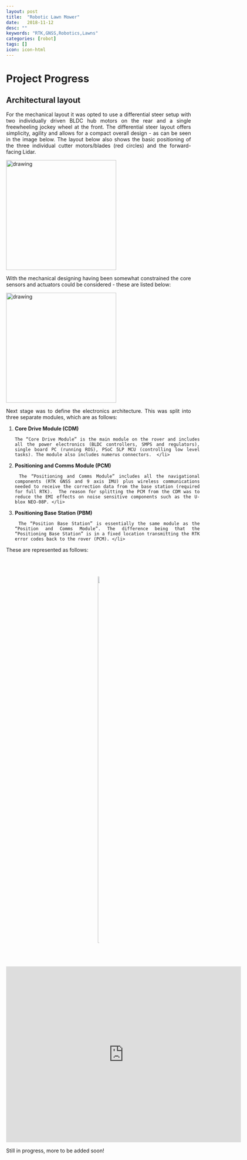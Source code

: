 ```yaml
---
layout: post
title:  "Robotic Lawn Mower"
date:   2018-11-12
desc: ""
keywords: "RTK,GNSS,Robotics,Lawns"
categories: [robot]
tags: []
icon: icon-html
---
```

<style>
p.ex1 {
 width: 100%;
  margin-left: auto;
   margin-right: auto;
  max-width: 800px;


}
p.ex2 {
  padding-top: 50px;
  padding-right: 250px;
  padding-bottom: 50px;
  padding-left: 250px;
}
</style>

<style>
ol {
 width: 100%;
  margin-left: auto;
   margin-right: auto;
  max-width: 800px
}

ol li {
 width: 100%;
  margin-left: auto;
   margin-right: auto;
  max-width: 800px
}
h1{
 width: 100%;
  margin-left: auto;
   margin-right: auto;
  max-width: 800px;
}

h2{
 width: 100%;
  margin-left: auto;
   margin-right: auto;
  max-width: 800px;
}
div.d {
  text-align: justify;
}


</style>
<body>
<div class = "d">
<h1>Project Progress</h1>

<h2>Architectural layout</h2>


<p class="ex1">

For the mechanical layout it was opted to use a differential steer setup with two individually driven BLDC hub motors on the rear and a single freewheeling jockey wheel at the front.  The differential steer layout offers simplicity, agility and allows for a compact overall design - as can be seen in the image below. The layout below also shows the basic positioning of the three individual cutter motors/blades (red circles) and the forward-facing Lidar.
 </p>

 <p class="ex1">

<img src="{{ site.img_path }}/blog/MowBot-Base.png" alt="drawing" width="300"/><br>

 </p>

  <p class="ex1">

With the mechanical designing having been somewhat constrained the core sensors and actuators could be considered - these are listed below: <br>

</p>

<p class="ex1">
<img src="{{ site.img_path }}/blog/MowBot-Core List of Sensors and Actuators.png" alt="drawing" width="300"/> <br>
</p>

<p class="ex1">
Next stage was to define the electronics architecture. This was split into three separate modules, which are as follows:
</p>

<ol>
  <li> <b> Core Drive Module (CDM) </b> <br>

    The “Core Drive Module” is the main module on the rover and includes all the power electronics (BLDC controllers, SMPS and regulators), single board PC (running ROS), PSoC 5LP MCU (controlling low level tasks). The module also includes numerus connectors.  </li>

  <li> <b>Positioning and Comms Module (PCM) </b> <br>


     The “Positioning and Comms Module” includes all the navigational components (RTK GNSS and 9 axis IMU) plus wireless communications needed to receive the correction data from the base station (required for full RTK).  The reason for splitting the PCM from the CDM was to reduce the EMI effects on noise sensitive components such as the U-blox NEO-08P. </li>

<li> <b> Positioning Base Station (PBM) </b> <br>

     The “Position Base Station” is essentially the same module as the “Position and Comms Module”. The difference being that the “Positioning Base Station” is in a fixed location transmitting the RTK error codes back to the rover (PCM). </li>

</ol>

<p class="ex1">
These are represented as follows:<br>
</p>

<p class="ex2">
<img src="{{ site.img_path }}/blog/MowBot-Electronics Hardware.png" alt="drawing" width="1000"/> <br>
</p>


<p class="ex1">
<class="sketchfab-embed-wrapper"> <iframe width="640" height="480" src="https://sketchfab.com/models/b04675d7dd3a4dbdbd7963be850abe44/embed" frameborder="0" allow="autoplay; fullscreen; vr" mozallowfullscreen="true" webkitallowfullscreen="true"></iframe>
</p>


Still in progress, more to be added soon!
